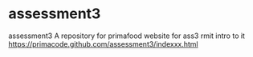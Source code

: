 # assessment3
assessment3
A repository for primafood website for ass3 rmit intro to it<br>
https://primacode.github.com/assessment3/indexxx.html
